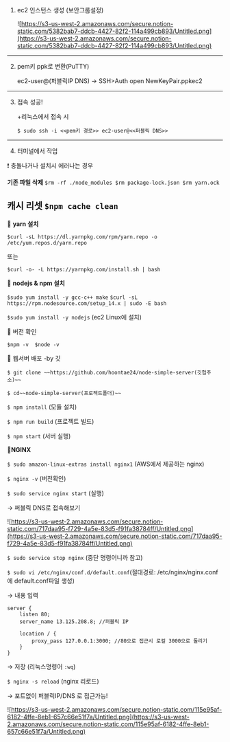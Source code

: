 1. ec2 인스턴스 생성 (보안그룹설정)

    ![https://s3-us-west-2.amazonaws.com/secure.notion-static.com/5382bab7-ddcb-4427-82f2-114a499cb893/Untitled.png](https://s3-us-west-2.amazonaws.com/secure.notion-static.com/5382bab7-ddcb-4427-82f2-114a499cb893/Untitled.png)
---
2. pem키 ppk로 변환(PuTTY)

    ec2-user@(퍼블릭IP DNS) → SSH>Auth open NewKeyPair.ppkec2 
---
3. 접속 성공!

    +리눅스에서 접속 시

    `$ sudo ssh -i <<pem키 경로>> ec2-user@<<퍼블릭 DNS>>`
---
4. 터미널에서 작업

❗ 충돌나거나 설치시 에러나는 경우 

 **기존 파일 삭제**
`$rm -rf ./node_modules
 $rm package-lock.json
 $rm yarn.ock`

**캐시 리셋**
`$npm cache clean`
---
🥎 **yarn 설치**

`$curl -sL https://dl.yarnpkg.com/rpm/yarn.repo -o /etc/yum.repos.d/yarn.repo`

또는

`$curl -o- -L https://yarnpkg.com/install.sh | bash`

🏀 **nodejs & npm 설치**

`$sudo yum install -y gcc-c++ make`
`$curl -sL https://rpm.nodesource.com/setup_14.x | sudo -E bash` 

`$sudo yum install -y nodejs` (ec2 Linux에 설치)

🏐 버전 확인

`$npm -v 
 $node -v`

🏈 웹서버 배포 -by 깃

`$ git clone ~~https://github.com/hoontae24/node-simple-server(깃헙주소)~~`

`$ cd~~node-simple-server(프로젝트폴더)~~`

`$ npm install` (모듈 설치)

`$ npm run build` (프로젝트 빌드)

`$ npm start` (서버 실행)

🏉**NGINX**

`$ sudo amazon-linux-extras install nginx1` (AWS에서 제공하는 nginx)

`$ nginx -v` (버전확인)  

`$ sudo service nginx start` (실행)

→ 퍼블릭 DNS로 접속해보기

![https://s3-us-west-2.amazonaws.com/secure.notion-static.com/717daa95-f729-4a5e-83d5-f91fa38784ff/Untitled.png](https://s3-us-west-2.amazonaws.com/secure.notion-static.com/717daa95-f729-4a5e-83d5-f91fa38784ff/Untitled.png)

`$ sudo service stop nginx` (중단 명령어니까 참고)

`$ sudo vi /etc/nginx/conf.d/default.conf`(절대경로: /etc/nginx/nginx.conf 에 default.conf파일 생성)

→ 내용 입력

```basic
server {
	listen 80;
	server_name 13.125.208.8; //퍼블릭 IP
	
	location / {
		proxy_pass 127.0.0.1:3000; //80으로 접근시 로컬 3000으로 돌리기
	}
}
```

→ 저장 (리눅스명령어 `:wq`)

`$ nginx -s reload` (nginx 리로드)

→ 포트없이 퍼블릭IP/DNS 로 접근가능!

![https://s3-us-west-2.amazonaws.com/secure.notion-static.com/115e95af-6182-4ffe-8eb1-657c66e51f7a/Untitled.png](https://s3-us-west-2.amazonaws.com/secure.notion-static.com/115e95af-6182-4ffe-8eb1-657c66e51f7a/Untitled.png)
